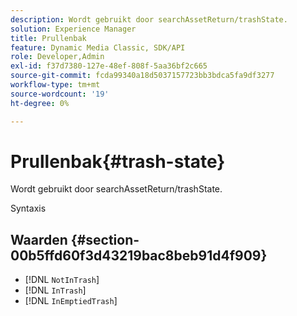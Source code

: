 ```yaml
---
description: Wordt gebruikt door searchAssetReturn/trashState.
solution: Experience Manager
title: Prullenbak
feature: Dynamic Media Classic, SDK/API
role: Developer,Admin
exl-id: f37d7380-127e-48ef-808f-5aa36bf2c665
source-git-commit: fcda99340a18d5037157723bb3bdca5fa9df3277
workflow-type: tm+mt
source-wordcount: '19'
ht-degree: 0%

---
```


# Prullenbak{#trash-state}

Wordt gebruikt door searchAssetReturn/trashState.

Syntaxis

## Waarden {#section-00b5ffd60f3d43219bac8beb91d4f909}

* [!DNL `NotInTrash`]
* [!DNL `InTrash`]
* [!DNL `InEmptiedTrash`]
